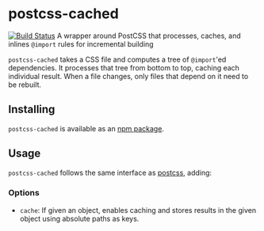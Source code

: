 # postcss-cached
[![Build Status](https://travis-ci.org/vinsonchuong/postcss-cached.svg?branch=master)](https://travis-ci.org/vinsonchuong/postcss-cached)
A wrapper around PostCSS that processes, caches, and inlines `@import` rules
for incremental building

`postcss-cached` takes a CSS file and computes a tree of `@import`'ed
dependencies. It processes that tree from bottom to top, caching each
individual result. When a file changes, only files that depend on it need to
be rebuilt.

## Installing
`postcss-cached` is available as an
[npm package](https://www.npmjs.com/package/postcss-cached).

## Usage
`postcss-cached` follows the same interface as
[postcss](https://github.com/postcss/postcss), adding:

### Options
* `cache`: If given an object, enables caching and stores results in the given
  object using absolute paths as keys.
